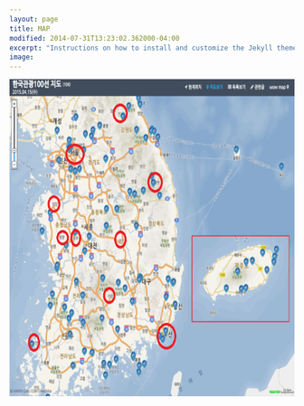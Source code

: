 ```yaml
---
layout: page
title: MAP
modified: 2014-07-31T13:23:02.362000-04:00
excerpt: "Instructions on how to install and customize the Jekyll theme Minimal Mistakes."
image:
---
```

<html>
<head>
</head>
<body>


<div>
  <map name="koreanmap">
    <area href="http://tour.gongju.go.kr" shape="rect" coords="160,284,180,296"
      alt="Beach hut" title="Attraction of Gongju">
	<area href="http://tour.shinan.go.kr" shape="rect" coords="22,425,50,443"
      alt="Beach hut" title="Attraction of Shinan">  
	<area href="http://tour.taebaek.go.kr" shape="rect" coords="368,178,389,200"
      alt="Beach hut" title="Attraction of Taebaek">    
	<area href="http://tour.cheongyang.go.kr" shape="rect" coords="91,220,117,245"
      alt="Beach hut" title="Attraction of cheongyang">  
	<area href="http://tour.inje.go.kr" shape="rect" coords="254,38,280,65"
      alt="Beach hut" title="Attraction of Inje">  
	 <area href="http://tour.dangjin.go.kr" shape="rect" coords="59,75,104,210"
      alt="Beach hut" title="Attraction of dangjin">  
	 <area href="http://www.citytourbusan.com" shape="rect" coords="311,350,363,400"
      alt="Beach hut" title="Attraction of busan">  
	 <area href="http://tour.jongno.go.kr" shape="rect" coords="134,108,167,125"
      alt="Beach hut" title="Attraction of seoul">  
		 <area href="http://tour.jongno.go.kr" shape="rect" coords="455,276,712,561"
      alt="Beach hut" title="Attraction of nnn">  
  </map>
</div>
<p><img src="tournew1000.png" alt="" usemap="#koreanmap" width="712" height="561" ></p>


</body>

</html>
